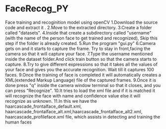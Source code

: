 # FaceRecog_PY
Face training and recoginition model using openCV
1.Download the source code and extract it . 
2.Move to the extracted directory.
3.Create a folder called "datasets".
4.Inside that create a subdirectory called "username" (with the name   of the person face to get trained and recognized), Skip this step if the folder is already created. 
5.Run the program "gui.py"
6.Camera gets on and it starts to capture the frame. Try to stay in front,facing the camera so that it will capture your face.
7.Type the username mentioned inside the dataset folder.And click train button so that the camera starts to capture.
8.Try to give different expressions so that it takes all the values of your face and gives you the accurate recognition. Wait till it captures 100 faces. 
9.Once the training of face is completed it will automatically creates a XML(extended Markup Language) file of the captured frames.
9.Once it is done press "q" inside the camera window terminal so that it closes, and you can press "Recognize".
10.It tries to load the xml file and if it is matched it will recognize the face with name and confidence value else it will recognize as unknown.
11.In this we have the haarcascade_frontalface_default.xml, haarcascade_frontalface_alt.xml,haarcascade_frontalface_alt2.xml,
haarcascade_profileface.xml file, which assists in detecting and training the human faces
